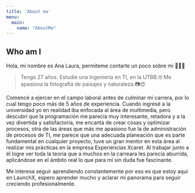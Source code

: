 ```yaml
---
title: 'About me'
menu:
  main:
    name: "AboutMe"
---
```


## Who am I

Hola, mi nombre es Ana Laura, permiteme contarte un poco sobre mi 👩🏻‍💻

> Tengo 27 años.
> Estudie una Ingeniería en TI, en la UTBB.🤓
> Me apasiona la fotografía de paisajes y naturaleza.📷😍

Comencé a ejercer en el campo laboral antes de culminar mi carrera, por lo cual tengo poco más de 5 años de experiencia. Cuando ingresé a la universidad yo en realidad iba enfocada al área de multimedia, pero descubrí que la programación me parecía muy interesante, retadora y a la vez divertida y satisfactoria, me encanta de crear cosas y optimizar procesos, otra de las áreas que más me apasiono fue la de administración de procesos de TI, me parece que una adecuada planeación que es parte fundamental en cualquier proyecto, tuve un gran mentor en esta área al realizar mis prácticas en la empresa Experiencias Xcaret. Al trabajar junto a él logre ver toda la teoría que a muchos en la carreara les parecía aburrida, aplicándose en el ámbito real lo que para mí sin duda fue fascinante.

Me interesa seguir aprendiendo constantemente por eso es que estoy aquí en LaunchX, espero aprender mucho y aclarar mi panorama para seguir creciendo profesionalmente.

